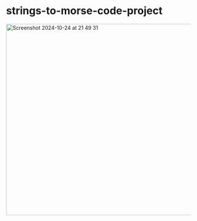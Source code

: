 # strings-to-morse-code-project

<img width="522" alt="Screenshot 2024-10-24 at 21 49 31" src="https://github.com/user-attachments/assets/9ff7febd-738a-4da9-b14a-d900529aef93">
